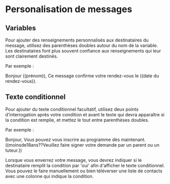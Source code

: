 # Personalisation de messages

## Variables

Pour ajouter des renseignements personnalisés aux destinataires du message, utilisez des parenthèses doubles autour du nom de la variable. Les destinataires font plus souvent confiance aux renseignements qui leur sont clairement destinés.
 
Par exemple :

Bonjour ((prénom)),
Ce message confirme votre rendez-vous le ((date du rendez-vous)).

## Texte conditionnel

Pour ajouter du texte conditionnel facultatif, utilisez deux points d'interrogation après votre condition et avant le texte qui devra apparaître si la condition est remplie, et mettez le tout entre parenthèses doubles.

Par exemple :

Bonjour, 
Vous pouvez vous inscrire au programme dès maintenant. ((moinsde18ans??Veuillez faire signer votre demande par un parent ou un tuteur.))

Lorsque vous enverrez votre message, vous devrez indiquer si le destinataire remplit la condition par 'oui' afin d'afficher le texte conditionnel. Vous pouvez le faire manuellement ou bien téléverser une liste de contacts avec une colonne qui indique la condition.
